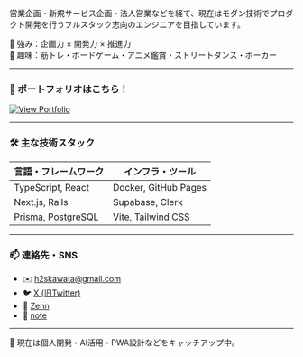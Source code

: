 営業企画・新規サービス企画・法人営業などを経て、現在はモダン技術でプロダクト開発を行うフルスタック志向のエンジニアを目指しています。

🎯 強み：企画力 × 開発力 × 推進力  
🎲 趣味：筋トレ・ボードゲーム・アニメ鑑賞・ストリートダンス・ポーカー

---

### 🔗 ポートフォリオはこちら！

[![View Portfolio](https://img.shields.io/badge/View%20Portfolio-%F0%9F%91%89-blue?style=for-the-badge)](https://kawatako.github.io/)

---

### 🛠 主な技術スタック

| 言語・フレームワーク | インフラ・ツール     |
|----------------------|----------------------|
| TypeScript, React    | Docker, GitHub Pages |
| Next.js, Rails       | Supabase, Clerk      |
| Prisma, PostgreSQL   | Vite, Tailwind CSS   |

---

### 📫 連絡先・SNS

- ✉️ h2skawata@gmail.com  
- 🐦 [X (旧Twitter)](https://x.com/Kawa_Rubypg)  
- 📘 [Zenn](https://zenn.dev/kawatako)  
- 📝 [note](https://note.com/kawatako_blog)

---

🌱 現在は個人開発・AI活用・PWA設計などをキャッチアップ中。
